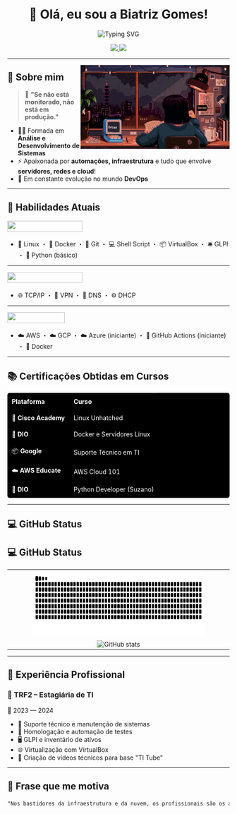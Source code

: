 <h1 align="center">
  🚀 Olá, eu sou a <strong>Biatriz Gomes</strong>!
</h1>

<p align="center">
  <img src="https://readme-typing-svg.herokuapp.com?font=Fira+Code&size=22&pause=1000&color=FF00F6&width=500&lines=Infraestrutura+de+TI;DevOps+e+Cloud+Computing" alt="Typing SVG" />
</p>


<p align="center">
  <a href="https://www.linkedin.com/in/biatriz-meirelles-70729b1a0/">
    <img src="https://img.shields.io/badge/-LinkedIn-000?style=for-the-badge&logo=linkedin&logoColor=FF00F6&color=000" />
  </a>
  <a href="mailto:biatrizgomesmeirelles@gmail.com">
    <img src="https://img.shields.io/badge/-Email-000?style=for-the-badge&logo=gmail&logoColor=FF00F6&color=000" />
  </a>
</p>


---

<img align="right" alt="Estudando" height="190px" src="./src/1.gif">

## 🎯 Sobre mim



> 💬 **"Se não está monitorado, não está em produção."**

- 👩‍🎓 Formada em **Análise e Desenvolvimento de Sistemas**
- ⚡ Apaixonada por **automações, infraestrutura** e tudo que envolve **servidores, redes e cloud**!
- 🎯 Em constante evolução no mundo **DevOps**


---

## 🚀 Habilidades Atuais


<img src="https://img.shields.io/badge/Essenciais_do_Dia_a_Dia-FF00F6?style=flat" width="170" height="25">


- 🐧 Linux ・ 🐳 Docker ・ 🌿 Git ・ 💻 Shell Script ・ 📦 VirtualBox ・ 🛎️ GLPI ・ 🐍 Python (básico)

---

<img src="https://img.shields.io/badge/Redes_&_Infraestrutura-FF00F6?style=flat&logo=network-wired&logoColor=FFF" width="170" height="25">

- 🌐 TCP/IP ・ 🔐 VPN ・ 🧭 DNS ・ ⚙️ DHCP

---

<img src="https://img.shields.io/badge/Cloud_&_DevOps-FF00F6?style=flat&logo=cloud&logoColor=FFF" width="130" height="25">

- ☁️ AWS ・ ☁️ GCP ・ ☁️ Azure (iniciante)  ・ 🔁 GitHub Actions (iniciante) ・ 🐳 Docker


---

## 📚 Certificações Obtidas em Cursos

<table style="background-color: #000; color: #FFF; border-radius: 5px; width: 100%;">
  <tr>
    <th style="padding: 10px; text-align: left;">Plataforma</th>
    <th style="padding: 10px; text-align: left;">Curso</th>
  </tr>
  <tr>
    <td style="padding: 10px;">🐧 <strong>Cisco Academy</strong></td>
    <td style="padding: 10px;">Linux Unhatched</td>
  </tr>
  <tr>
    <td style="padding: 10px;">🐳 <strong>DIO</strong></td>
    <td style="padding: 10px;">Docker e Servidores Linux</td>
  </tr>
  <tr>
    <td style="padding: 10px;">📦 <strong>Google</strong></td>
    <td style="padding: 10px;">Suporte Técnico em TI</td>
  </tr>
  <tr>
    <td style="padding: 10px;">☁️ <strong>AWS Educate</strong></td>
    <td style="padding: 10px;">AWS Cloud 101</td>
  </tr>
  <tr>
    <td style="padding: 10px;">🐍 <strong>DIO</strong></td>
    <td style="padding: 10px;">Python Developer (Suzano)</td>
  </tr>
</table>

---


## 💻 GitHub Status


## 💻 GitHub Status

<table>
  <tr>
    <td align="center">
      <picture>
        <source media="(prefers-color-scheme: dark)" srcset="https://raw.githubusercontent.com/DurezahGeek/DurezahGeek/output/github-contribution-grid-snake-dark.svg">
        <source media="(prefers-color-scheme: light)" srcset="https://raw.githubusercontent.com/DurezahGeek/DurezahGeek/output/github-contribution-grid-snake-dark.svg">
        <img alt="github contribution grid snake animation" src="https://raw.githubusercontent.com/DurezahGeek/DurezahGeek/output/github-contribution-grid-snake.svg" width="80%" height="150">
      </picture>
    </td>
  </tr>
  <tr>
    <td align="center">
      <img src="https://github-readme-stats-git-masterrstaa-rickstaa.vercel.app/api?username=DurezahGeek&title=true&show_icons=true&include_all_commits=false&count_private=true&line_height=25&hide=issues&bg_color=000&title_color=FF00F6&text_color=FFF&border_radius=3&border_color=36123c&icon_color=FF00F6&theme=jolly" alt="GitHub stats" width="80%" height="150" />
    </td>
  </tr>
</table>


---

## 🧪 Experiência Profissional

### 📍 **TRF2 – Estagiária de TI**  
📅 2023 — 2024

- 🔧 Suporte técnico e manutenção de sistemas  
- 🧪 Homologação e automação de testes  
- 🖥️ GLPI e inventário de ativos  
- 🌐 Virtualização com VirtualBox  
- 🎥 Criação de vídeos técnicos para base "TI Tube"

---

## 🌈 Frase que me motiva

```txt
"Nos bastidores da infraestrutura e da nuvem, os profissionais são os arquitetos invisíveis, construindo pontes digitais que conectam o mundo." 🌐☁️

